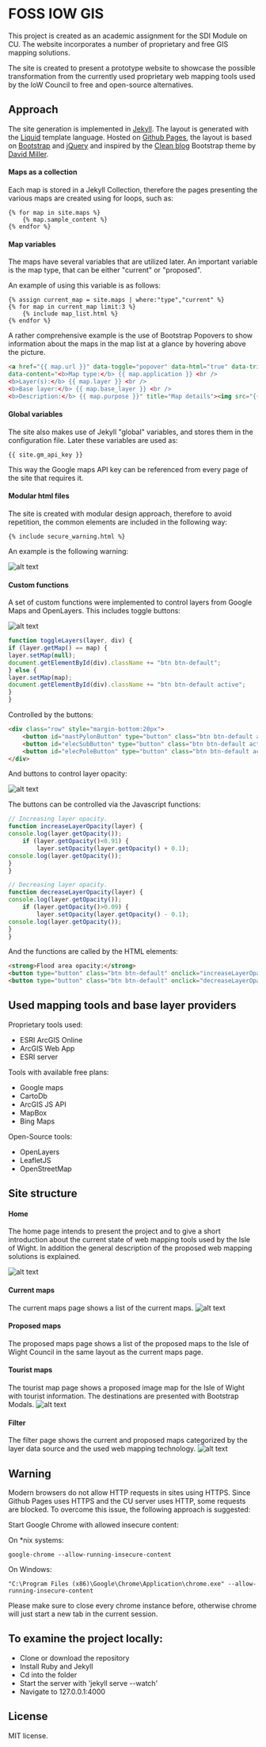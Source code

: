 # FOSS IOW GIS

This project is created as an academic assignment for the SDI Module on CU. The website incorporates a number of proprietary and free GIS mapping solutions.

The site is created to present a prototype website to showcase the possible transformation from the currently used proprietary web mapping tools used by the IoW Council to free and open-source alternatives.

## Approach

The site generation is implemented in <a href="https://jekyllrb.com/">Jekyll</a>. The layout is generated with the <a href="http://shopify.github.io/liquid/">Liquid</a> template language. Hosted on <a href="https://pages.github.com/">Github Pages</a>,
 the layout is based on <a href="http://getbootstrap.com/">Bootstrap</a>
 and <a href="https://jquery.com/">jQuery</a>
 and inspired by the <a href="https://startbootstrap.com/template-overviews/clean-blog/">Clean blog</a> Bootstrap theme by <a href="http://davidmiller.io/">David Miller</a>.</p>

#### Maps as a collection
Each map is stored in a Jekyll Collection, therefore the pages presenting the various maps are created using for loops, such as:

```
{% for map in site.maps %}
    {% map.sample_content %}
{% endfor %}
```

#### Map variables
The maps have several variables that are utilized later. An important variable is the map type, that can be either "current" or "proposed".

An example of using this variable is as follows:
```
{% assign current_map = site.maps | where:"type","current" %}
{% for map in current_map limit:3 %}
    {% include map_list.html %}
{% endfor %}
```

A rather comprehensive example is the use of Bootstrap Popovers to show information about the maps in the map list at a glance by hovering above the picture.
```HTML
<a href="{{ map.url }}" data-toggle="popover" data-html="true" data-trigger="hover" data-placement="top"
data-content="<b>Map type:</b> {{ map.application }} <br />
<b>Layer(s):</b> {{ map.layer }} <br />
<b>Base layer:</b> {{ map.base_layer }} <br />
<b>Description:</b> {{ map.purpose }}" title="Map details"><img src="{{ site.baseurl }}/img/{{ map.img }}" alt="{{ map.title }}"></a>
```

#### Global variables
The site also makes use of Jekyll "global" variables, and stores them in the configuration file. Later these variables are used as:

```
{{ site.gm_api_key }}
```
This way the Google maps API key can be referenced from every page of the site that requires it.

#### Modular html files
The site is created with modular design approach, therefore to avoid repetition, the common elements are included in the following way:

```
{% include secure_warning.html %}
```
An example is the following warning:

![alt text](http://i.imgur.com/8yxmUJx.png "Warning sign")



#### Custom functions

A set of custom functions were implemented to control layers from Google Maps and OpenLayers.
This includes toggle buttons:

![alt text](http://i.imgur.com/XDkDPtA.png "Toggle buttons")

```Javascript
function toggleLayers(layer, div) {
if (layer.getMap() == map) {
layer.setMap(null);
document.getElementById(div).className += "btn btn-default";
} else {
layer.setMap(map);
document.getElementById(div).className += "btn btn-default active";
}
}
```
Controlled by the buttons:
```HTML
<div class="row" style="margin-bottom:20px">
    <button id="mastPylonButton" type="button" class="btn btn-default active" onclick="toggleLayers(mastpylon, this.id);">Toggle masts and pylons</button>
    <button id="elecSubButton" type="button" class="btn btn-default active" onclick="toggleLayers(elsubstation, this.id);">Toggle electricity sub stations</button>
    <button id="elecPoleButton" type="button" class="btn btn-default active" onclick="toggleLayers(elpoles, this.id);">Toggle electricity poles</button>
</div>
```

And buttons to control layer opacity:

![alt text](http://i.imgur.com/ZmvV1HU.png "Toggle buttons")

The buttons can be controlled via the Javascript functions:

```Javascript
// Increasing layer opacity.
function increaseLayerOpacity(layer) {
console.log(layer.getOpacity());
	if (layer.getOpacity()<0.91) {
		layer.setOpacity(layer.getOpacity() + 0.1);
console.log(layer.getOpacity());
}
}

// Decreasing layer opacity.
function decreaseLayerOpacity(layer) {
console.log(layer.getOpacity());
	if (layer.getOpacity()>0.09) {
		layer.setOpacity(layer.getOpacity() - 0.1);
console.log(layer.getOpacity());
}
}
```

And the functions are called by the HTML elements:
```HTML
<strong>Flood area opacity:</strong>
<button type="button" class="btn btn-default" onclick="increaseLayerOpacity(flood);">+</button>
<button type="button" class="btn btn-default" onclick="decreaseLayerOpacity(flood);">-</button>
```

## Used mapping tools and base layer providers

Proprietary tools used:
* ESRI ArcGIS Online
* ArcGIS Web App
* ESRI server

Tools with available free plans:
* Google maps
* CartoDb
* ArcGIS JS API
* MapBox
* Bing Maps

Open-Source tools:
* OpenLayers
* LeafletJS
* OpenStreetMap


## Site structure
#### Home
The home page intends to present the project and to give a short introduction about the current  state of web mapping tools used by the Isle of Wight. In addition the general description of the proposed web mapping solutions is explained.

![alt text](http://i.imgur.com/st7qBlJ.png "Home")

#### Current maps
The current maps page shows a list of the current maps.
![alt text](http://i.imgur.com/Q70cHu0.png "Current maps")

#### Proposed maps
The proposed maps page shows a list of the proposed maps to the Isle of Wight Council in the same layout as the current maps page.

#### Tourist maps
The tourist map page shows a proposed image map for the Isle of Wight with tourist information. The destinations are presented with Bootstrap Modals.
![alt text](http://i.imgur.com/yVzwTDO.png "Proposed maps")

#### Filter
The filter page shows the current and proposed maps categorized by the layer data source and the used web mapping technology.
![alt text](http://i.imgur.com/GQFWawk.png "Filtered")

## Warning
Modern browsers do not allow HTTP requests in sites using HTTPS.
Since Github Pages uses HTTPS and the CU server uses HTTP, some requests are blocked.
To overcome this issue, the following approach is suggested:

Start Google Chrome with allowed insecure content:

On \*nix systems:
```
google-chrome --allow-running-insecure-content
```
On Windows:
```
"C:\Program Files (x86)\Google\Chrome\Application\chrome.exe" --allow-running-insecure-content
```
Please make sure to close every chrome instance before, otherwise chrome will just start a new tab in the current session.


## To examine the project locally:
* Clone or download the repository
* Install Ruby and Jekyll
* Cd into the folder
* Start the server with 'jekyll serve --watch'
* Navigate to 127.0.0.1:4000


## License

MIT license.
